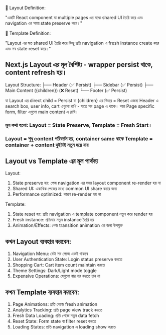 🎯 Layout Definition:

"একটি React component যা multiple pages এর মধ্যে shared UI তৈরি করে এবং navigation এর সময় state preserve করে।"

🔄 Template Definition:

"Layout এর মত shared UI তৈরি করে কিন্তু প্রতি navigation এ fresh instance create করে এবং সব state reset করে।"

## Next.js Layout এর মূল বৈশিষ্ট্য - wrapper persist থাকে, content refresh হয়।

Layout Structure:
├── Header (✅ Persist)
├── Sidebar (✅ Persist)
├── Main Content ({children}) (❌ Reset)
└── Footer (✅ Persist)

যা Layout এর direct child = Persist
যা {children} এর ভিতর = Reset
এজন্য Header এ search box, user info, cart এগুলো রাখি - যাতে সব page এ থাকে। আর Page specific form, filter এগুলো main content এ রাখি।

### মূল কথা হলো: Layout = State Preserve, Template = Fresh Start।

### Layout = শুধু content পরিবর্তন হয়, container same থাকে Template = container + content দুইটাই নতুন হয়ে যায়

## Layout vs Template এর মূল পার্থক্য

Layout:

1. State preserve হয়: পেজ navigation এর সময় layout component re-render হয় না
2. Shared UI: একাধিক পেজের মধ্যে common UI share করার জন্য
3. Performance optimized: কারণ re-render হয় না

Template:

1. State reset হয়: প্রতি navigation এ template component নতুন করে render হয়
2. Fresh instance: প্রতিবার নতুন instance তৈরি হয়
3. Animation/Effects: পেজ transition animation এর জন্য উপযুক্ত

## কখন Layout ব্যবহার করবেন:

1. Navigation Menu: যেটা সব পেজে একই থাকবে
2. User Authentication State: Login status preserve করতে
3. Shopping Cart: Cart item count maintain করতে
4. Theme Settings: Dark/Light mode toggle
5. Expensive Operations: যেগুলো বার বার করতে চান না

## কখন Template ব্যবহার করবেন:

1. Page Animations: প্রতি পেজে fresh animation
2. Analytics Tracking: প্রতি page view track করতে
3. Fresh Data Loading: প্রতি পেজে নতুন data fetch
4. Reset State: Form state বা filter reset করতে
5. Loading States: প্রতি navigation এ loading show করতে
